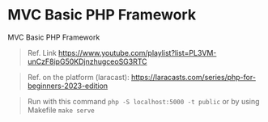 # MVC Basic PHP Framework
MVC Basic PHP Framework

> Ref. Link https://www.youtube.com/playlist?list=PL3VM-unCzF8ipG50KDjnzhugceoSG3RTC

> Ref. on the platform (laracast): https://laracasts.com/series/php-for-beginners-2023-edition

> Run with this command `php -S localhost:5000 -t public` or by using Makefile `make serve`